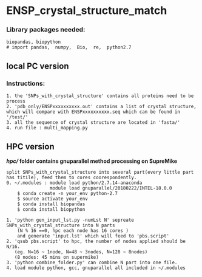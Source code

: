 # ENSP_crystal_structure_match  

###  Library packages needed:  
```
biopandas, biopython 
# import pandas,  numpy,  Bio,  re,  python2.7  
```  
## local PC version  
### Instructions:  
  ```
 1. the 'SNPs_with_crystal_structure' contains all proteins need to be process  
 2. 'pdb_only/ENSPxxxxxxxxxx.out' contains a list of crystal structure, which will compare with ENSPxxxxxxxxxx.seq which can be found in '/test/'  
 3. all the sequence of crystal structure are located in 'fasta/'  
 4. run file : multi_mapping.py    
 ```
## HPC version
**_hpc/_ folder contains gnuparallel method processing on SupreMike**   

```
split SNPs_with_crystal_structure into several part(every little part has titile), feed them to cores coorespondently.  
0. ~/.modules : module load python/2.7.14-anaconda
                module load gnuparallel/20180222/INTEL-18.0.0
    $ conda create -n your_env python-2.7
    $ source activate your_env
    $ conda install biopandas
    $ conda install biopython
    
1. 'python gen_input_lst.py -numLst N' sepreate SNPs_with_crystal_structure into N parts  
    (N % 16 ==0, hpc each node has 16 cores )  
    and generate 'input.lst' which will feed to 'pbs.script' 
2. 'qsub pbs.script' to hpc, the number of nodes applied should be N/16. 
   (eg. N=16 ~ 1node, N=48 ~ 3nodes, N=128 ~ 8nodes)  
   (8 nodes: 45 mins on supermike)
3. 'python combine_folder.py' can combine N part into one file.
4. load module python, gcc, gnuparallel all included in ~/.modules  
```
